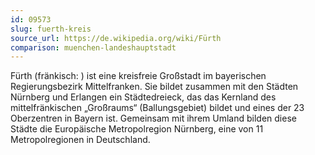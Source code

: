 ```yaml
---
id: 09573
slug: fuerth-kreis
source_url: https://de.wikipedia.org/wiki/Fürth
comparison: muenchen-landeshauptstadt
---
```


Fürth (fränkisch: ) ist eine kreisfreie Großstadt im bayerischen Regierungsbezirk Mittelfranken. Sie bildet zusammen mit den Städten Nürnberg und Erlangen ein Städtedreieck, das das Kernland des mittelfränkischen „Großraums“ (Ballungsgebiet) bildet und eines der 23 Oberzentren in Bayern ist. Gemeinsam mit ihrem Umland bilden diese Städte die Europäische Metropolregion Nürnberg, eine von 11 Metropolregionen in Deutschland.
